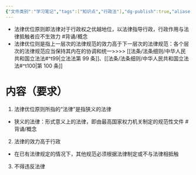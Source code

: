 ```yaml
---
{"文件类别":"学习笔记","tags":["知识点","行政法"],"dg-publish":true,"aliases":["法律优先原则"],"permalink":"/学习笔记studyup/知识点cheese/法律优位原则/","dgPassFrontmatter":true,"created":"2024-09-19T15:03:00.407+08:00","updated":"2024-10-25T12:02:25.500+08:00"}
---
```


- 法律优位原则即法律对于行政权之优越地位，以法律指导行政，行政作用与法律抵触者应不生效力 #背诵/概念 
- 法律优位则是指上一层次的法律规范的效力高于下一层次的法律规范：各个层次的法律规范应当保持其内在的协调和统一>>>> [[法条/法条细则/中华人民共和国立法法#^t99\|立法法第 99 条]]、[[法条/法条细则/中华人民共和国立法法#^t100\|第 100 条]]
# 内容（要求）
1. 法律优位原则所指的“法律”是指狭义的法律
- 狭义的法律：形式意义上的法律，即由最高国家权力机关制定的规范性文件 #背诵/概念 
2. 法律的效力高于行政
- 在已有法律规定的情况下，其他规范必须根据法律制定或不与法律相抵触
3. 不得违反法律